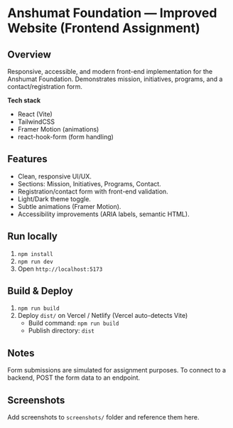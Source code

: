 # Anshumat Foundation — Improved Website (Frontend Assignment)

## Overview
Responsive, accessible, and modern front-end implementation for the Anshumat Foundation. Demonstrates mission, initiatives, programs, and a contact/registration form.

**Tech stack**
- React (Vite)
- TailwindCSS
- Framer Motion (animations)
- react-hook-form (form handling)

## Features
- Clean, responsive UI/UX.
- Sections: Mission, Initiatives, Programs, Contact.
- Registration/contact form with front-end validation.
- Light/Dark theme toggle.
- Subtle animations (Framer Motion).
- Accessibility improvements (ARIA labels, semantic HTML).

## Run locally
1. `npm install`
2. `npm run dev`
3. Open `http://localhost:5173`

## Build & Deploy
1. `npm run build`
2. Deploy `dist/` on Vercel / Netlify (Vercel auto-detects Vite)
   - Build command: `npm run build`
   - Publish directory: `dist`

## Notes
Form submissions are simulated for assignment purposes. To connect to a backend, POST the form data to an endpoint.

## Screenshots
Add screenshots to `screenshots/` folder and reference them here.
